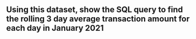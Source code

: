 ## Using this dataset, show the SQL query to find the rolling 3 day average transaction amount for each day in January 2021